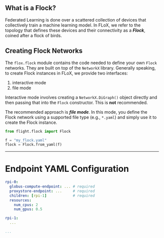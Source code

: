 ## What is a Flock?
Federated Learning is done over a scattered collection of devices that collectively train a machine learning model. In FLoX, we refer to the topology that defines these devices and their connectivity as a ***Flock***, coined after a flock of birds.

## Creating Flock Networks
The ``flox.flock`` module contains the code needed to define your own ``Flock`` networks. They are built on top of the ``NetworkX``  library. Generally speaking, to create Flock instances in FLoX, we provide two interfaces:
  1. interactive mode
  2. file mode

Interactive mode involves creating a ``NetworkX.DiGraph()`` object directly and then passing that into the ``Flock`` constructor. This is **not** recommended.

The recommended approach is ***file mode***. In this mode, you define the Flock network using a supported file type (e.g., `*.yaml`) and simply use it to create the Flock instance.

```python
from flight.flock import Flock

f = "my_flock.yaml"
flock = Flock.from_yaml(f)
```

***

# Endpoint YAML Configuration

```yaml
rpi-0:
  globus-compute-endpoint: ... # required
  proxystore-endpoint: ...     # required
  children: [rpi-1]            # required
  resources:
    num_cpus: 2
    num_gpus: 0.5

rpi-1:
  ...

...
```